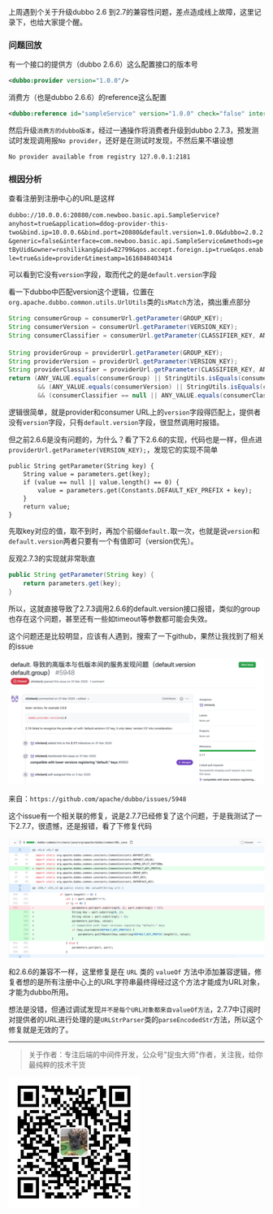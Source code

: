 上周遇到个关于升级dubbo 2.6 到2.7的兼容性问题，差点造成线上故障，这里记录下，也给大家提个醒。

### 问题回放

有一个接口的提供方（dubbo 2.6.6）这么配置接口的版本号

```xml
<dubbo:provider version="1.0.0"/>
```

消费方（也是dubbo 2.6.6）的reference这么配置

```xml
<dubbo:reference id="sampleService" version="1.0.0" check="false" interface="com.newboo.basic.api.SampleService"/>
```

然后升级`消费方的dubbo版本`，经过一通操作将消费者升级到dubbo 2.7.3，预发测试时发现调用报`No provider`，还好是在测试时发现，不然后果不堪设想

```xml
No provider available from registry 127.0.0.1:2181
```

### 根因分析

查看注册到注册中心的URL是这样

`dubbo://10.0.0.6:20880/com.newboo.basic.api.SampleService?anyhost=true&application=ddog-provider-this-two&bind.ip=10.0.0.6&bind.port=20880&default.version=1.0.0&dubbo=2.0.2&generic=false&interface=com.newboo.basic.api.SampleService&methods=getByUid&owner=roshilikang&pid=82799&qos.accept.foreign.ip=true&qos.enable=true&side=provider&timestamp=1616848403414`

可以看到它没有`version`字段，取而代之的是`default.version`字段

看一下dubbo中匹配version这个逻辑，位置在`org.apache.dubbo.common.utils.UrlUtils`类的`isMatch`方法，摘出重点部分

```java
String consumerGroup = consumerUrl.getParameter(GROUP_KEY);
String consumerVersion = consumerUrl.getParameter(VERSION_KEY);
String consumerClassifier = consumerUrl.getParameter(CLASSIFIER_KEY, ANY_VALUE);

String providerGroup = providerUrl.getParameter(GROUP_KEY);
String providerVersion = providerUrl.getParameter(VERSION_KEY);
String providerClassifier = providerUrl.getParameter(CLASSIFIER_KEY, ANY_VALUE);
return (ANY_VALUE.equals(consumerGroup) || StringUtils.isEquals(consumerGroup, providerGroup) || StringUtils.isContains(consumerGroup, providerGroup))
        && (ANY_VALUE.equals(consumerVersion) || StringUtils.isEquals(consumerVersion, providerVersion))
        && (consumerClassifier == null || ANY_VALUE.equals(consumerClassifier) || StringUtils.isEquals(consumerClassifier, providerClassifier));
```

逻辑很简单，就是provider和consumer URL上的`version`字段得匹配上，提供者没有`version`字段，只有`default.version`字段，很显然调用时报错。

但之前2.6.6是没有问题的，为什么？看了下2.6.6的实现，代码也是一样，但点进`providerUrl.getParameter(VERSION_KEY);`，发现它的实现不简单

```
public String getParameter(String key) {
    String value = parameters.get(key);
    if (value == null || value.length() == 0) {
        value = parameters.get(Constants.DEFAULT_KEY_PREFIX + key);
    }
    return value;
}
```

先取key对应的值，取不到时，再加个前缀`default.`取一次，也就是说`version`和`default.version`两者只要有一个有值即可（version优先）。

反观2.7.3的实现就非常耿直

```java
public String getParameter(String key) {
    return parameters.get(key);
}
```

所以，这就直接导致了2.7.3调用2.6.6的default.version接口报错，类似的group也存在这个问题，甚至还有一些如timeout等参数都可能会失效。

这个问题还是比较明显，应该有人遇到，搜索了一下github，果然让我找到了相关的issue

![](img1.jpg)

来自：`https://github.com/apache/dubbo/issues/5948`

这个issue有一个相关联的修复，说是2.7.7已经修复了这个问题，于是我测试了一下2.7.7，很遗憾，还是报错，看了下修复代码

![](img2.jpg)

和2.6.6的兼容不一样，这里修复是在 `URL` 类的 `valueOf` 方法中添加兼容逻辑，修复者想的是所有注册中心上的URL字符串最终得经过这个方法才能成为URL对象，才能为dubbo所用。

想法是没错，但通过调试发现`并不是每个URL对象都来自valueOf方法`，2.7.7中订阅时对提供者的URL进行处理的是`URLStrParser`类的`parseEncodedStr`方法，所以这个修复就是无效的了。

---

> 关于作者：专注后端的中间件开发，公众号"捉虫大师"作者，关注我，给你最纯粹的技术干货

![捉虫大师](../../qrcode_small.jpg)